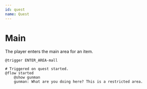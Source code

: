 ```yaml
---
id: quest
name: Quest
---
```


# Main

The player enters the main area for an item.

```kty
@trigger ENTER_AREA-mall

# Triggered on quest started.
@flow started
	@show gunman
	gunman: What are you doing here? This is a restricted area.
```